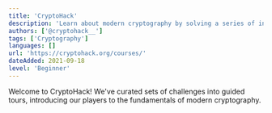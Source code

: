```yaml
---
title: 'CryptoHack'
description: 'Learn about modern cryptography by solving a series of interactive puzzles and challenges.'
authors: ['@cryptohack__']
tags: ['Cryptography']
languages: []
url: 'https://cryptohack.org/courses/'
dateAdded: 2021-09-18
level: 'Beginner'
---
```


Welcome to CryptoHack! We've curated sets of challenges into guided tours, introducing our players to the fundamentals of modern cryptography.